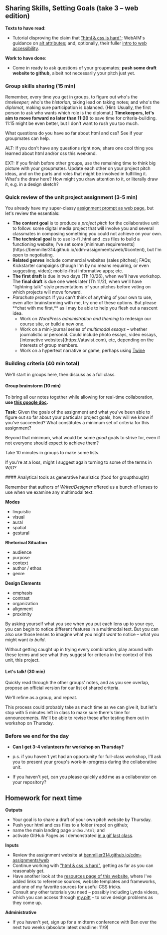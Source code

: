 ## Sharing Skills, Setting Goals (take 3 – web edition)

**Texts to have read**:

* Tutorial disproving the claim that ["html & css is hard"](https://internetingishard.com/html-and-css/); WebAIM's guidance on [alt attributes](https://webaim.org/techniques/alttext/); and, optionally, their fuller [intro to web accessibility](https://webaim.org/intro/).

**Work to have done**:

* Come in ready to ask questions of your groupmates; **push some draft website to github,** albeit not necessarily your pitch just yet.

<!--
[toc tag="h2" title="Plan for the Day"]
-->

### Group skills sharing (15 min)
Remember, every time you get in groups, to figure out who's the *timekeeper*; who's the *historian*, taking lead on taking notes; and who's the *diplomat*, making sure participation is balanced. (Hint: Usually, the first person to ask who wants which role is the diplomat.) **Timekeepers, let's aim to move forward no later than 11:20** to save time for criteria-building. 11:15 might be even better, but I don't want to rush you too much.

<div class="alert alert-success">
What questions do you have so far about html and css? See if your groupmates can help.

ALT: If you don't have any questions right now, share one cool thing you learned about html and/or css this weekend.
</div>

EXT: If you finish before other groups, use the remaining time to think big picture with your groupmates. Update each other on your project pitch ideas, and on the parts and roles that might be involved in fulfilling it. What's the draw here? How might you draw attention to it, or literally draw it, e.g. in a design sketch?

### Quick review of the unit project assignment (3-5 min)
You already have my super-classy [assignment prompt as web page](https://benmiller314.github.io/cdm-assignments/web/), but let's review the essentials:

<div class="alert alert-info">
	<ul>
	<li><strong>The content goal</strong> is to produce a <em>project pitch</em> for the collaborative unit to follow: some digital media project that will involve you and several classmates in composing something you could not achieve on your own.</li>
	<li><strong>The technical goal</strong> is to use lo-fi .html and .css files to build a functioning website; I've set some [minimum requirements](https://benmiller314.github.io/cdm-assignments/web/#content), but I'm open to negotiating.</li>
	<li><strong>Related genres</strong> include commercial websites (sales pitches); FAQs; Kickstarter campaigns (though I'm by no means requiring, or even suggesting, video); mobile-first informative apps; etc.</li>
	<li><strong>The first draft</strong> is due in two days (Th 10/26), when we'll have workshop. The <strong>final draft</strong> is due one week later (Th 11/2), when we'll have "lightning talk" style presentations of your pitches before voting on which projects will move forward.</li>
	<li><em>Parachute prompt:</em> If you can't think of anything of your own to use, even after brainstorming with me, try one of these options. But please **chat with me first,** as I may be able to help you flesh out a nascent idea.
		<ul>
		<li>Work on <em>WordPress administration and theming</em> to redesign our course site, or build a new one.</li>
		<li>Work on a mini-journal series of <em>multimodal essays</em> – whether journalistic or personal. Could include photo essays, video essays, [interactive websites](https://atavist.com), etc, depending on the interests of group members.</li>
		<li>Work on a hypertext narrative or game, perhaps using <a href="https://twinery.org">Twine</a></li>
		</ul>
	</li>
	</ul>
</div>

### Building criteria (40 min total)
We'll start in groups here, then discuss as a full class. 

#### Group brainstorm (10 min)
To bring all our notes together while allowing for real-time collaboration, **use [this google doc](http://bit.ly/cdm2017fall).** 

<div class="alert alert-success">
<strong>Task:</strong>
Given the goals of the assignment and what you've been able to figure out so far about your particular project goals, how will we know if you've succeeded? What constitutes a minimum set of criteria for this assignment?

Beyond that minimum, what would be some <em>good</em> goals to strive for, even if not everyone should expect to achieve them?
</div>

Take 10 minutes in groups to make some lists.

If you're at a loss, might I suggest again turning to some of the terms in *W/D*?


<aside>
#### Analytical tools as generative heuristics (food for groupthought)

Remember that authors of <em>Writer/Designer</em> offered us a bunch of lenses to use when we examine any multimodal text:

<div class="cols-3">
<div class="float-left">
<strong>Modes</strong>
<ul>
<li>linguistic</li>
<li>visual</li>
<li>aural</li>
<li>spatial</li>
<li>gestural</li>
</ul>
</div><!-- /modes -->

<div class="float-left">
<strong>Rhetorical Situation</strong>
<ul>
<li>audience</li>
<li>purpose</li>
<li>context</li>
<li>author / ethos</li>
<li>genre</li>
</ul>
</div> <!-- /rhetorical-situation -->

<div class="float-left">
<strong>Design Elements</strong>
<ul>
<li>emphasis</li>
<li>contrast</li>
<li>organization</li>
<li>alignment</li>
<li>proximity</li>
</ul>
</div> <!-- /design-elements -->
</div> <!-- /.cols-3 -->

By asking yourself what you see when you put each lens up to your eye, you can begin to notice different features in a multimodal text. But you can also use those lenses to imagine what you might <em>want</em> to notice – what you might want <em>to build</em>.

Without getting caught up in trying every combination, play around with these terms and see what they suggest for criteria in the context of this unit, this project. 
</aside>

#### Let's talk! (30 min)
Quickly read through the other groups' notes, and as you see overlap, propose an official version for our list of shared criteria.

We'll refine as a group, and repeat. 

This process could probably take as much time as we can give it, but let's stop with 5 minutes left in class to make sure there's time for announcements. We'll be able to revise these after testing them out in workshop on Thursday.

### Before we end for the day

* **Can I get 3-4 volunteers for workshop on Thursday?**
 - p.s. if you haven't yet had an opportunity for full-class workshop, I'll ask you to present your group's work-in-progress during the collaborative unit.
* If you haven't yet, can you please quickly add me as a collaborator on your repository?


## Homework for next time
**Outputs** 

* Your goal is to share a draft of your own pitch website by Thursday.
 * Push your html and css files to a folder (repo) on github;
 * name the main landing page `index.html`; and
 * activate GitHub Pages as I demonstrated [in a gif last class](https://cdm2017.majoringinmeta.net/lesson-14/#before-you-leave).
 <!-- Forgot to remind them to post this link anywhere -->

**Inputs**

* Review the assignment website at [benmiller314.github.io/cdm-assignments/web](https://benmiller314.github.io/cdm-assignments/web)
* Continue working with ["html & css is hard"](https://internetingishard.com/html-and-css/), getting as far as you can reasonably get. 
* Have another look at the [resources page of this website](https://cdm2017.majoringinmeta.net/resources), where I've added links to reference sources, website templates and frameworks, and one of my favorite sources for useful CSS tricks. 
* Consult any other tutorials you need – possibly including Lynda videos, which you can access through [my.pitt](https://my.pitt.edu) – to solve design problems as they come up.
<!-- forgot to remind them to review the criteria -->

**Administrative**

* If you haven't yet, sign up for a midterm conference with Ben over the next two weeks (absolute latest deadline: 11/9)
